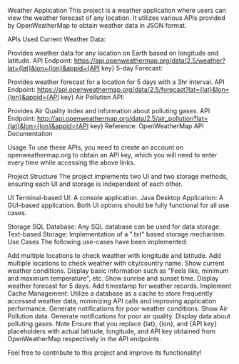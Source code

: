 Weather Application
This project is a weather application where users can view the weather forecast of any location. It utilizes various APIs provided by OpenWeatherMap to obtain weather data in JSON format.

APIs Used
Current Weather Data:

Provides weather data for any location on Earth based on longitude and latitude.
API Endpoint: https://api.openweathermap.org/data/2.5/weather?lat={lat}&lon={lon}&appid={API key}
5-day Forecast:

Provides weather forecast for a location for 5 days with a 3hr interval.
API Endpoint: https://api.openweathermap.org/data/2.5/forecast?lat={lat}&lon={lon}&appid={API key}
Air Pollution API:

Provides Air Quality Index and information about polluting gases.
API Endpoint: http://api.openweathermap.org/data/2.5/air_pollution?lat={lat}&lon={lon}&appid={API key}
Reference: OpenWeatherMap API Documentation

Usage
To use these APIs, you need to create an account on openweathermap.org to obtain an API key, which you will need to enter every time while accessing the above links.

Project Structure
The project implements two UI and two storage methods, ensuring each UI and storage is independent of each other.

UI
Terminal-based UI: A console application.
Java Desktop Application: A GUI-based application.
Both UI options should be fully functional for all use cases.

Storage
SQL Database: Any SQL database can be used for data storage.
Text-based Storage: Implementation of a ".txt" based storage mechanism.
Use Cases
The following use-cases have been implemented:

Add multiple locations to check weather with longitude and latitude.
Add multiple locations to check weather with city/country name.
Show current weather conditions.
Display basic information such as "Feels like, minimum and maximum temperature", etc.
Show sunrise and sunset time.
Display weather forecast for 5 days.
Add timestamp for weather records.
Implement Cache Management:
Utilize a database as a cache to store frequently accessed weather data, minimizing API calls and improving application performance.
Generate notifications for poor weather conditions.
Show Air Pollution data.
Generate notifications for poor air quality.
Display data about polluting gases.
Note
Ensure that you replace {lat}, {lon}, and {API key} placeholders with actual latitude, longitude, and API key obtained from OpenWeatherMap respectively in the API endpoints.

Feel free to contribute to this project and improve its functionality!